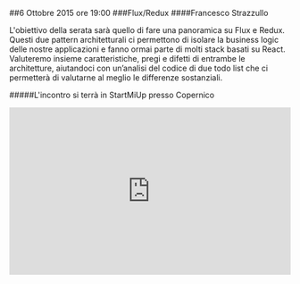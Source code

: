 ##6 Ottobre 2015 ore 19:00
###Flux/Redux
####Francesco Strazzullo <a href="https://twitter.com/thestrazz86" target="_blank" class="icon-twitter"></a>

L'obiettivo della serata sarà quello di fare una panoramica su Flux e Redux. Questi due pattern architetturali ci permettono di isolare la business logic delle nostre applicazioni e fanno ormai parte di molti stack basati su React. 
Valuteremo insieme caratteristiche, pregi e difetti di entrambe le architetture, aiutandoci con un’analisi del codice di due todo list che ci permetterà di valutarne al meglio le differenze sostanziali.

#####L'incontro si terrà in StartMiUp presso Copernico
<div class="frame">
<iframe src="https://www.google.com/maps/embed?pb=!1m18!1m12!1m3!1d2797.0069000733693!2d9.20309423016357!3d45.48980579943327!2m3!1f0!2f0!3f0!3m2!1i1024!2i768!4f13.1!3m3!1m2!1s0x0000000000000000%3A0xf85d28f3d532d3b5!2sCopernico+Milano!5e0!3m2!1sen!2sit!4v1431020946555" width="100%" height="300" frameborder="0" style="border:0"></iframe>
</div>
